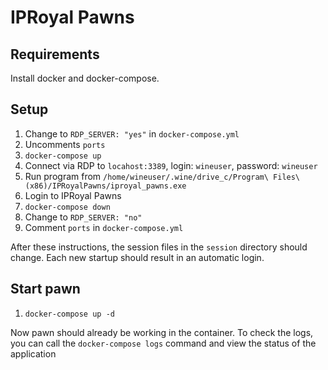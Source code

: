 # IPRoyal Pawns

## Requirements

Install docker and docker-compose.

## Setup

1. Change to `RDP_SERVER: "yes"` in `docker-compose.yml`
2. Uncomments `ports`
3. `docker-compose up`
4. Connect via RDP to `locahost:3389`, login: `wineuser`, password: `wineuser`
5. Run program from `/home/wineuser/.wine/drive_c/Program\ Files\ (x86)/IPRoyalPawns/iproyal_pawns.exe`
6. Login to IPRoyal Pawns
7. `docker-compose down`
8. Change to `RDP_SERVER: "no"`
9. Comment `ports` in `docker-compose.yml`

After these instructions, the session files in the `session` directory should change. Each new startup should result in an automatic login.

## Start pawn

1. `docker-compose up -d`

Now pawn should already be working in the container. To check the logs, you can call the `docker-compose logs` command and view the status of the application